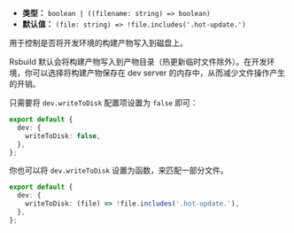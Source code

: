 - **类型：** `boolean | ((filename: string) => boolean)`
- **默认值：** `(file: string) => !file.includes('.hot-update.')`

用于控制是否将开发环境的构建产物写入到磁盘上。

Rsbuild 默认会将构建产物写入到产物目录（热更新临时文件除外）。在开发环境，你可以选择将构建产物保存在 dev server 的内存中，从而减少文件操作产生的开销。

只需要将 `dev.writeToDisk` 配置项设置为 `false` 即可：

```ts
export default {
  dev: {
    writeToDisk: false,
  },
};
```

你也可以将 `dev.writeToDisk` 设置为函数，来匹配一部分文件。

```ts
export default {
  dev: {
    writeToDisk: (file) => !file.includes('.hot-update.'),
  },
};
```
